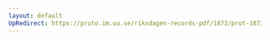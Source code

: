 ```yaml
---
layout: default
UpRedirect: https://pruto.im.uu.se/riksdagen-records-pdf/1873/prot-1873--fk--507/prot-1873--fk--507_015.pdf
---
```

